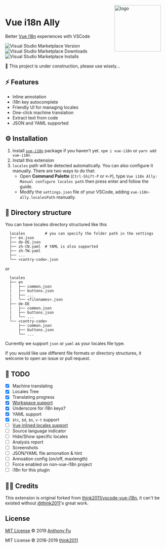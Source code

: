 <img src="https://raw.githubusercontent.com/antfu/vue-i18n-ally/master/static/logo.png" alt="logo" width="150" align="right"/>

# Vue i18n Ally

Better [Vue i18n](https://github.com/kazupon/vue-i18n) experiences with VSCode

![Visual Studio Marketplace Version](https://img.shields.io/visual-studio-marketplace/v/antfu.vue-i18n-ally.svg?style=flat-square)
![Visual Studio Marketplace Downloads](https://img.shields.io/visual-studio-marketplace/d/antfu.vue-i18n-ally.svg?style=flat-square)
![Visual Studio Marketplace Installs](https://img.shields.io/visual-studio-marketplace/i/antfu.vue-i18n-ally.svg?style=flat-square)

🚧 This project is under construction, please use wisely...

## ⚡ Features

- Inline annotation
- i18n key autocomplete
- Friendly UI for managing locales
- One-click machine translation
- Extract text from code
- JSON and YAML supported

## ⚙ Installation

1. Install [`vue-i18n`](https://github.com/kazupon/vue-i18n) package if you haven't yet. `npm i vue-i18n` or `yarn add vue-i18n`
2. Install this extension
3. `locales` path will be detected automatically. You can also configure it manually. There are two ways to do that:
   - Open **Command Palette** (`Ctrl-Shift-P` or `⌘⇧P`), type `Vue i18n Ally: Manual configure locales path` then press enter and follow the guide.
   - Modify the `settings.json` file of your VSCode, adding `vue-i18n-ally.localesPath` manually.

## 📂 Directory structure

You can have locales directory structured like this

```
  locales         # you can specify the folder path in the settings
  ├── en.json
  ├── de-DE.json
  ├── zh-CN.yaml  # YAML is also supported
  ├── zh-TW.yaml
  ├── ...
  └── <contry-code>.json
```

or

```
  locales
  ├── en
  |   ├── common.json
  |   ├── buttons.json
  |   ├── ...
  |   └── <filenames>.json
  ├── de-DE
  |   ├── common.json
  |   ├── buttons.json
  |   └── ...
  └── <contry-code>
      ├── common.json
      ├── buttons.json
      └── ...
```

Currently we support `json` or `yaml` as your locales file type.

If you would like use different file formats or directory structures, it welcome to open an issue or pull request.

## 📅 TODO

- [x] Machine translating
- [x] Locales Tree
- [x] Translating progress
- [x] [Workspace support](https://github.com/microsoft/vscode-extension-samples/blob/master/basic-multi-root-sample/src/extension.ts)
- [x] Underscore for i18n keys?
- [x] YAML support
- [x] `$tc`, `$d`, `$n`, `v-t` support
- [ ] [Vue inlined locales support](http://kazupon.github.io/vue-i18n/guide/sfc.html)
- [ ] Source language indicator
- [ ] Hide/Show specific locales
- [ ] Analysis report
- [ ] Screenshots
- [ ] JSON/YAML file annonation & hint
- [ ] Annoation config (on/off, maxlength)
- [ ] Force enabled on non-vue-i18n project
- [ ] i18n for this plugin

## 👨‍💻 Credits

This extension is original forked from [think2011/vscode-vue-i18n](https://github.com/think2011/vscode-vue-i18n), it can't be existed without [@think2011](https://github.com/think2011)'s great work.

## License

[MIT License](https://github.com/antfu/vue-i18n-ally/blob/master/LICENSE) © 2019 [Anthony Fu](https://github.com/antfu)

MIT License © 2018-2019 [think2011](https://github.com/think2011)
